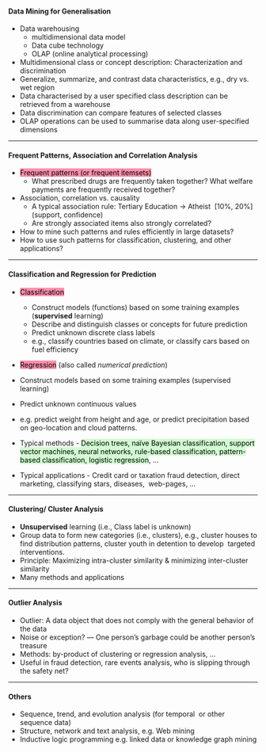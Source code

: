 
#### Data Mining for Generalisation
-   Data warehousing
    -   multidimensional data model
    -   Data cube technology
    -   OLAP (online analytical processing)
-   Multidimensional class or concept description: Characterization and discrimination
-   Generalize, summarize, and contrast data characteristics, e.g., dry vs. wet region
-   Data characterised by a user specified class description can be retrieved from a warehouse
-   Data discrimination can compare features of selected classes
-   OLAP operations can be used to summarise data along user-specified dimensions

---

#### Frequent Patterns, Association and Correlation Analysis

-   <mark style="background: #FF5582A6;">Frequent patterns (or frequent itemsets)</mark>
    -   What prescribed drugs are frequently taken together? What welfare payments are frequently received together?
-   Association, correlation vs. causality
    -   A typical association rule: Tertiary Education -> Atheist  [10%, 20%]  (support, confidence)
    -   Are strongly associated items also strongly correlated?
-   How to mine such patterns and rules efficiently in large datasets?
-   How to use such patterns for classification, clustering, and other applications?

---

#### Classification and Regression for Prediction  

-   <mark style="background: #FF5582A6;">Classification</mark>  
    -   Construct models (functions) based on some training examples (**supervised** learning)
    -   Describe and distinguish classes or concepts for future prediction
    -   Predict unknown discrete class labels
    -   e.g., classify countries based on climate, or classify cars based on fuel efficiency  
  
-   <mark style="background: #FF5582A6;">Regression</mark> (also called _numerical prediction_)

-   Construct models based on some training examples (supervised learning)
-   Predict unknown continuous values
-   e.g. predict weight from height and age, or predict precipitation based on geo-location and cloud patterns.  
    

-   Typical methods - <mark style="background: #BBFABBA6;">Decision trees, naïve Bayesian classification, support vector machines, neural networks, rule-based classification, pattern-based classification, logistic regression</mark>, …
-   Typical applications - Credit card or taxation fraud detection, direct marketing, classifying stars, diseases,  web-pages, …

----

#### Clustering/ Cluster Analysis

-   **Unsupervised** learning (i.e., Class label is unknown)
-   Group data to form new categories (i.e., clusters), e.g., cluster houses to find distribution patterns, cluster youth in detention to develop  targeted interventions.
-   Principle: Maximizing intra-cluster similarity & minimizing inter-cluster similarity
-   Many methods and applications

---

#### Outlier Analysis

-   Outlier: A data object that does not comply with the general behavior of the data
-   Noise or exception? ― One person’s garbage could be another person’s treasure
-   Methods: by-product of clustering or regression analysis, …
-   Useful in fraud detection, rare events analysis, who is slipping through the safety net?

---

#### Others

-   Sequence, trend, and evolution analysis (for temporal  or other sequence data)
-   Structure, network and text analysis, e.g. Web mining
-   Inductive logic programming e.g. linked data or knowledge graph mining